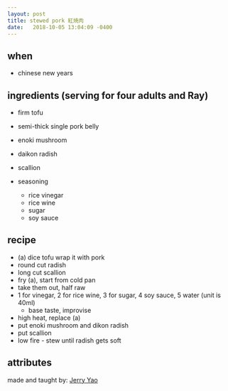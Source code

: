 ```yaml
---
layout: post
title: stewed pork 紅焼肉
date:   2018-10-05 13:04:09 -0400
---
```


## when 

- chinese new years

## ingredients (serving for four adults and Ray)

- firm tofu
- semi-thick single pork belly 
- enoki mushroom
- daikon radish
- scallion

- seasoning
  - rice vinegar
  - rice wine
  - sugar
  - soy sauce

## recipe

- (a) dice tofu wrap it with pork
- round cut radish
- long cut scallion
- fry (a), start from cold pan
- take them out, half raw
- 1 for vinegar, 2 for rice wine, 3 for sugar, 4 soy sauce, 5 water (unit is 40ml)
  - base taste, improvise
- high heat, replace (a)
- put enoki mushroom and dikon radish
- put scallion
- low fire - stew until radish gets soft

## attributes

made and taught by: 
[Jerry Yao](https://www.facebook.com/jerryweihuayao)
